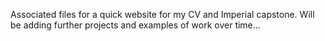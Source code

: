 Associated files for a quick website for my CV and Imperial capstone.
Will be adding further projects and examples of work over time...
